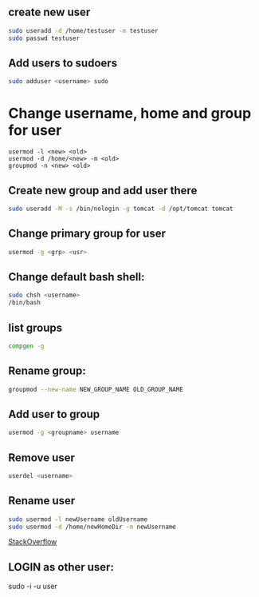 ## create new user
```bash
sudo useradd -d /home/testuser -m testuser
sudo passwd testuser
```
## Add users to sudoers
```bash
sudo adduser <username> sudo
```

# Change username, home and group for user
```
usermod -l <new> <old>
usermod -d /home/<new> -m <old>
groupmod -n <new> <old>
```

## Create new group and add user there
```bash
sudo useradd -M -s /bin/nologin -g tomcat -d /opt/tomcat tomcat
```

## Change primary group for user
```bash
usermod -g <grp> <usr>
```

## Change default bash shell:
```bash
sudo chsh <username>
/bin/bash
```

## list groups
```bash
compgen -g
```

## Rename group:
```bash
groupmod --new-name NEW_GROUP_NAME OLD_GROUP_NAME
```

## Add user to group
```bash
usermod -g <groupname> username
```

## Remove user
```bash
userdel <username>
```

## Rename user
```bash
sudo usermod -l newUsername oldUsername
sudo usermod -d /home/newHomeDir -m newUsername

```
[StackOverflow][rename-user]


## LOGIN as other user:   
sudo -i -u user    


[rename-user]: https://askubuntu.com/questions/34074/how-do-i-change-my-username
